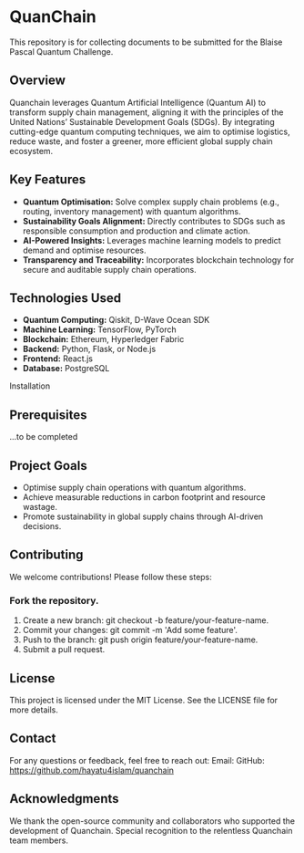 # QuanChain
This repository is for collecting documents to be submitted for the Blaise Pascal Quantum Challenge.

## Overview
Quanchain leverages Quantum Artificial Intelligence (Quantum AI) to transform supply chain management, aligning it with the principles of the United Nations’ Sustainable Development Goals (SDGs). By integrating cutting-edge quantum computing techniques, we aim to optimise logistics, reduce waste, and foster a greener, more efficient global supply chain ecosystem.

## Key Features
- **Quantum Optimisation:** Solve complex supply chain problems (e.g., routing, inventory management) with quantum algorithms.
- **Sustainability Goals Alignment:** Directly contributes to SDGs such as responsible consumption and production and climate action.
- **AI-Powered Insights:** Leverages machine learning models to predict demand and optimise resources.
- **Transparency and Traceability:** Incorporates blockchain technology for secure and auditable supply chain operations.

## Technologies Used
- **Quantum Computing:** Qiskit, D-Wave Ocean SDK
- **Machine Learning:** TensorFlow, PyTorch
- **Blockchain:** Ethereum, Hyperledger Fabric
- **Backend:** Python, Flask, or Node.js
- **Frontend:** React.js
- **Database:** PostgreSQL

Installation
## Prerequisites
...to be completed

## Project Goals
- Optimise supply chain operations with quantum algorithms.
- Achieve measurable reductions in carbon footprint and resource wastage.
- Promote sustainability in global supply chains through AI-driven decisions.

## Contributing
We welcome contributions! Please follow these steps:

### Fork the repository.
1. Create a new branch: git checkout -b feature/your-feature-name.
2. Commit your changes: git commit -m 'Add some feature'.
3. Push to the branch: git push origin feature/your-feature-name.
4. Submit a pull request.

## License
This project is licensed under the MIT License. See the LICENSE file for more details.

## Contact
For any questions or feedback, feel free to reach out:
Email: 
GitHub: https://github.com/hayatu4islam/quanchain

## Acknowledgments
We thank the open-source community and collaborators who supported the development of Quanchain. Special recognition to the relentless Quanchain team members.
